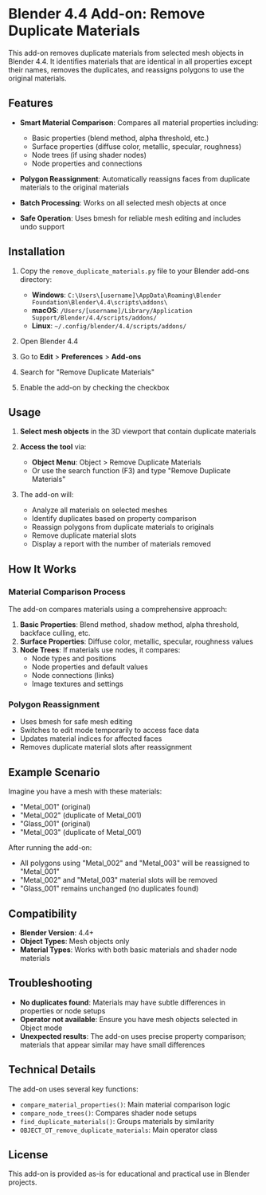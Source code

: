 # Blender 4.4 Add-on: Remove Duplicate Materials

This add-on removes duplicate materials from selected mesh objects in Blender 4.4. It identifies materials that are identical in all properties except their names, removes the duplicates, and reassigns polygons to use the original materials.

## Features

- **Smart Material Comparison**: Compares all material properties including:
  - Basic properties (blend method, alpha threshold, etc.)
  - Surface properties (diffuse color, metallic, specular, roughness)
  - Node trees (if using shader nodes)
  - Node properties and connections

- **Polygon Reassignment**: Automatically reassigns faces from duplicate materials to the original materials

- **Batch Processing**: Works on all selected mesh objects at once

- **Safe Operation**: Uses bmesh for reliable mesh editing and includes undo support

## Installation

1. Copy the `remove_duplicate_materials.py` file to your Blender add-ons directory:
   - **Windows**: `C:\Users\[username]\AppData\Roaming\Blender Foundation\Blender\4.4\scripts\addons\`
   - **macOS**: `/Users/[username]/Library/Application Support/Blender/4.4/scripts/addons/`
   - **Linux**: `~/.config/blender/4.4/scripts/addons/`

2. Open Blender 4.4

3. Go to **Edit** > **Preferences** > **Add-ons**

4. Search for "Remove Duplicate Materials"

5. Enable the add-on by checking the checkbox

## Usage

1. **Select mesh objects** in the 3D viewport that contain duplicate materials

2. **Access the tool** via:
   - **Object Menu**: Object > Remove Duplicate Materials
   - Or use the search function (F3) and type "Remove Duplicate Materials"

3. The add-on will:
   - Analyze all materials on selected meshes
   - Identify duplicates based on property comparison
   - Reassign polygons from duplicate materials to originals
   - Remove duplicate material slots
   - Display a report with the number of materials removed

## How It Works

### Material Comparison Process

The add-on compares materials using a comprehensive approach:

1. **Basic Properties**: Blend method, shadow method, alpha threshold, backface culling, etc.
2. **Surface Properties**: Diffuse color, metallic, specular, roughness values
3. **Node Trees**: If materials use nodes, it compares:
   - Node types and positions
   - Node properties and default values
   - Node connections (links)
   - Image textures and settings

### Polygon Reassignment

- Uses bmesh for safe mesh editing
- Switches to edit mode temporarily to access face data
- Updates material indices for affected faces
- Removes duplicate material slots after reassignment

## Example Scenario

Imagine you have a mesh with these materials:
- "Metal_001" (original)
- "Metal_002" (duplicate of Metal_001)
- "Glass_001" (original)
- "Metal_003" (duplicate of Metal_001)

After running the add-on:
- All polygons using "Metal_002" and "Metal_003" will be reassigned to "Metal_001"
- "Metal_002" and "Metal_003" material slots will be removed
- "Glass_001" remains unchanged (no duplicates found)

## Compatibility

- **Blender Version**: 4.4+
- **Object Types**: Mesh objects only
- **Material Types**: Works with both basic materials and shader node materials

## Troubleshooting

- **No duplicates found**: Materials may have subtle differences in properties or node setups
- **Operator not available**: Ensure you have mesh objects selected in Object mode
- **Unexpected results**: The add-on uses precise property comparison; materials that appear similar may have small differences

## Technical Details

The add-on uses several key functions:
- `compare_material_properties()`: Main material comparison logic
- `compare_node_trees()`: Compares shader node setups
- `find_duplicate_materials()`: Groups materials by similarity
- `OBJECT_OT_remove_duplicate_materials`: Main operator class

## License

This add-on is provided as-is for educational and practical use in Blender projects.
